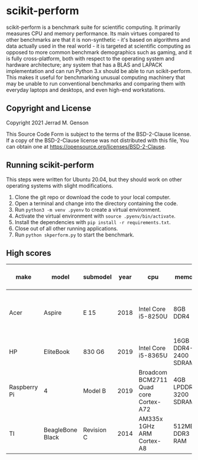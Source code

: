 # scikit-perform

scikit-perform is a benchmark suite for scientific computing. It primarily
measures CPU and memory performance. Its main virtues compared to other benchmarks
are that it is non-synthetic - it's based on algorithms and data actually used in the
real world - it is targeted at scientific computing as opposed to more common
benchmark demographics such as gaming, and it is fully cross-platform, both with
respect to the operating system and hardware architecture; any system that has a
BLAS and LAPACK implementation and can run Python 3.x should be able to run
scikit-perform. This makes it useful for benchmarking unusual computing machinery
that may be unable to run conventional benchmarks and comparing them with everyday
laptops and desktops, and even high-end workstations.

## Copyright and License

Copyright 2021 Jerrad M. Genson

This Source Code Form is subject to the terms of the BSD-2-Clause license.
If a copy of the BSD-2-Clause license was not distributed with this
file, You can obtain one at https://opensource.org/licenses/BSD-2-Clause.

## Running scikit-perform

This steps were written for Ubuntu 20.04, but they should work on other
operating systems with slight modifications.

1. Clone the git repo or download the code to your local computer.
2. Open a terminal and change into the directory containing the code.
3. Run `python3 -m venv .pyenv` to create a virtual environment.
4. Activate the virtual environment with `source .pyenv/bin/activate`.
5. Install the dependencies with `pip install -r requirements.txt`.
6. Close out of all other running applications.
7. Run `python skperform.py` to start the benchmark.

## High scores

make | model | submodel | year | cpu | memory | os | single-core score | multi-core score | notes
---- | ----- | -------- | ---- | --- | ------ | -- | ----------------- | ---------------- | -----
Acer|Aspire|E 15|2018|Intel Core i5-8250U |8GB DDR4 |"Linux Mint 20.1 ""Ulyssa"" - Cinnamon (64-bit)"|999|3025|
HP|EliteBook|830 G6|2019|Intel Core i5-8365U|16GB DDR4-2400 SDRAM|Windows 10 Enterprise|880|1931|
Raspberry Pi|4|Model B|2019|Broadcom BCM2711 Quad core Cortex-A72|4GB LPDDR4-3200 SDRAM|Ubuntu Server 20.04.4 arm64|253|698|
TI|BeagleBone Black|Revision C|2014|AM335x 1GHz ARM Cortex-A8|512MB DDR3 RAM|Debian 10|10||

